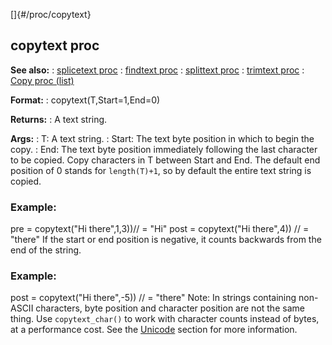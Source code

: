 []{#/proc/copytext}
  ## copytext proc
  **See also:**
  :   [splicetext proc](ref/proc/splicetext)
  :   [findtext proc](ref/proc/findtext)
  :   [splittext proc](ref/proc/splittext)
  :   [trimtext proc](ref/proc/trimtext)
  :   [Copy proc (list)](ref/list/proc/Copy)
  <!-- -->
  **Format:**
  :   copytext(T,Start=1,End=0)
  <!-- -->
  **Returns:**
  :   A text string.
  <!-- -->
  **Args:**
  :   T: A text string.
  :   Start: The text byte position in which to begin the copy.
  :   End: The text byte position immediately following the last character
      to be copied.
  Copy characters in T between Start and End. The default end position of
  0 stands for `length(T)+1`, so by default the entire text string is
  copied.
  ### Example:
  pre = copytext(\"Hi there\",1,3))// = \"Hi\" post = copytext(\"Hi
  there\",4)) // = \"there\"
  If the start or end position is negative, it counts backwards from the
  end of the string.
  ### Example:
  post = copytext(\"Hi there\",-5)) // = \"there\"
  Note: In strings containing non-ASCII characters, byte position and
  character position are not the same thing. Use `copytext_char()` to work
  with character counts instead of bytes, at a performance cost. See the
  [Unicode](ref/%7Bnotes%7D/Unicode) section for more information.
